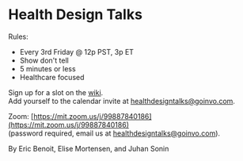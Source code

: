 # Health Design Talks

Rules:
- Every 3rd Friday @ 12p PST, 3p ET
- Show don't tell
- 5 minutes or less
- Healthcare focused

Sign up for a slot on the [wiki](https://github.com/goinvo/HealthDesignTalks/wiki/Schedule).  
Add yourself to the calendar invite at <healthdesigntalks@goinvo.com>.

Zoom:
[https://mit.zoom.us/j/99887840186](https://mit.zoom.us/j/99887840186)  
(password required, email us at <healthdesigntalks@goinvo.com>).

By Eric Benoit, Elise Mortensen, and Juhan Sonin 
